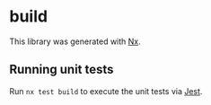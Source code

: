 # build

This library was generated with [Nx](https://nx.dev).

## Running unit tests

Run `nx test build` to execute the unit tests via [Jest](https://jestjs.io).
